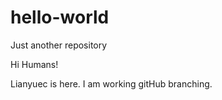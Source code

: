 # hello-world
Just another repository

Hi Humans!

Lianyuec is here. I am working gitHub branching.
